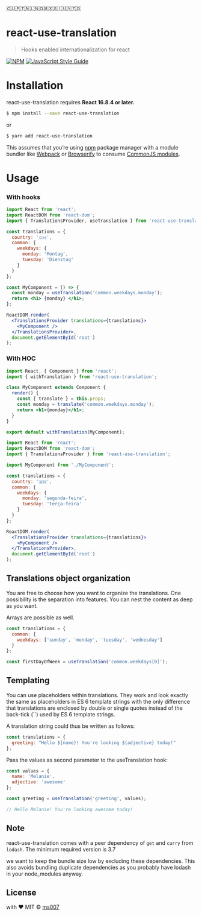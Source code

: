 🇨🇺🇵🇹🇳🇱🇳🇴🇲🇽🇸🇮🇺🇾🇹🇩

# react-use-translation

> Hooks enabled internationalization for react

[![NPM](https://img.shields.io/npm/v/react-use-translation.svg)](https://www.npmjs.com/package/react-use-translation) [![JavaScript Style Guide](https://img.shields.io/badge/code_style-standard-brightgreen.svg)](https://standardjs.com)

# Installation

react-use-translation requires **React 16.8.4 or later.**

```bash
$ npm install --save react-use-translation
```

or

```bash
$ yarn add react-use-translation
```

This assumes that you’re using [npm](http://npmjs.com/) package manager
with a module bundler like [Webpack](https://webpack.js.org/) or
[Browserify](http://browserify.org/) to consume [CommonJS
modules](https://webpack.js.org/api/module-methods/#commonjs).

# Usage

### **With hooks**

```jsx
import React from 'react';
import ReactDOM from 'react-dom';
import { TranslationsProvider, useTranslation } from 'react-use-translation';

const translations = {
  country: '🇨🇭',
  common: {
    weekdays: {
      monday: 'Montag',
      tuesday: 'Dienstag'
    }
  }
};

const MyComponent = () => {
  const monday = useTranslation('common.weekdays.monday');
  return <h1> {monday} </h1>;
};

ReactDOM.render(
  <TranslationsProvider translations={translations}>
    <MyComponent />
  </TranslationsProvider>,
  document.getElementById('root')
);
```

### **With HOC**

```jsx
import React, { Component } from 'react';
import { withTranslation } from 'react-use-translation';

class MyComponent extends Component {
  render() {
    const { translate } = this.props;
    const monday = translate('common.weekdays.monday');
    return <h1>{monday}</h1>;
  }
}

export default withTranslation(MyComponent);
```

```jsx
import React from 'react';
import ReactDOM from 'react-dom';
import { TranslationsProvider } from 'react-use-translation';

import MyComponent from './MyComponent';

const translations = {
  country: '🇧🇷',
  common: {
    weekdays: {
      monday: 'segunda-feira',
      tuesday: 'terça-feira'
    }
  }
};

ReactDOM.render(
  <TranslationsProvider translations={translations}>
    <MyComponent />
  </TranslationsProvider>,
  document.getElementById('root')
);
```

## Translations object organization

You are free to choose how you want to organize the translations.
One possibility is the separation into features. You can nest the content as deep as you want.

Arrays are possible as well.

```js
const translations = {
  common: {
    weekdays: ['sunday', 'monday', 'tuesday', 'wednesday']
  }
};
```

```js
const firstDayOfWeek = useTranslation('common.weekdays[0]');
```

## Templating

You can use placeholders within translations. They work and look exactly the same as placeholders in ES 6 template strings with the only difference that translations are enclosed by double or single quotes instead of the back-tick (``) used by ES 6 template strings.

A translation string could thus be written as follows:

```js
const translations = {
  greeting: "Hello ${name}! You're looking ${adjective} today!"
};
```

Pass the values as second parameter to the useTranslation hook:

```js
const values = {
  name: 'Melanie',
  adjective: 'awesome'
};

const greeting = useTranslation('greeting', values);

// Hello Melanie! You're looking awesome today!
```

## Note

react-use-translation comes with a peer dependency of `get` and `curry` from `lodash`. The minimum required version is 3.7

we want to keep the bundle size low by excluding these dependencies. This also avoids bundling duplicate dependencies as you probably have lodash in your node_modules anyway.

## License

with ❤ MIT © [ms007](https://github.com/ms007)
